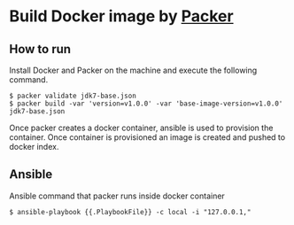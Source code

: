 # Build Docker image by [Packer](http://www.packer.io/)

## How to run

Install Docker and Packer on the machine and execute the following command.

```
$ packer validate jdk7-base.json
$ packer build -var 'version=v1.0.0' -var 'base-image-version=v1.0.0' jdk7-base.json
```

Once packer creates a docker container, ansible is used to provision the container. Once container is provisioned an image is created and pushed to docker index.

## Ansible 

Ansible command that packer runs inside docker container

```
$ ansible-playbook {{.PlaybookFile}} -c local -i "127.0.0.1,"
```